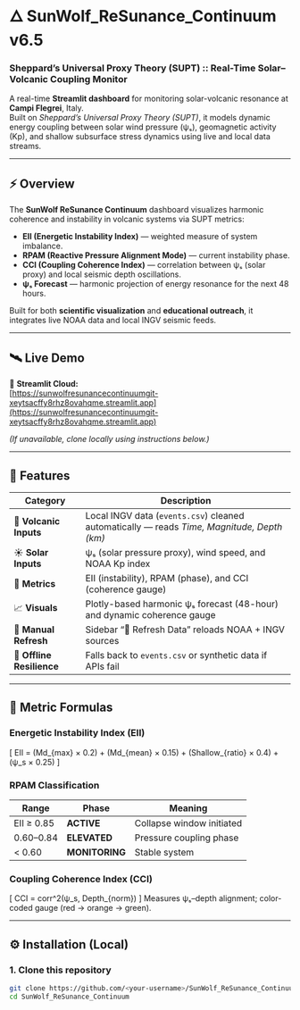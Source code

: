 # 🜂 SunWolf_ReSunance_Continuum v6.5  
### Sheppard’s Universal Proxy Theory (SUPT) :: Real-Time Solar–Volcanic Coupling Monitor  

A real-time **Streamlit dashboard** for monitoring solar-volcanic resonance at **Campi Flegrei**, Italy.  
Built on *Sheppard’s Universal Proxy Theory (SUPT)*, it models dynamic energy coupling between solar wind pressure (ψₛ), geomagnetic activity (Kp), and shallow subsurface stress dynamics using live and local data streams.

---

## ⚡️ Overview

The **SunWolf ReSunance Continuum** dashboard visualizes harmonic coherence and instability in volcanic systems via SUPT metrics:

- **EII (Energetic Instability Index)** — weighted measure of system imbalance.
- **RPAM (Reactive Pressure Alignment Mode)** — current instability phase.
- **CCI (Coupling Coherence Index)** — correlation between ψₛ (solar proxy) and local seismic depth oscillations.
- **ψₛ Forecast** — harmonic projection of energy resonance for the next 48 hours.

Built for both **scientific visualization** and **educational outreach**, it integrates live NOAA data and local INGV seismic feeds.

---

## 🛰 Live Demo  
🔗 **Streamlit Cloud:**  
[https://sunwolfresunancecontinuumgit-xeytsacffy8rhz8ovahqme.streamlit.app](https://sunwolfresunancecontinuumgit-xeytsacffy8rhz8ovahqme.streamlit.app)

*(If unavailable, clone locally using instructions below.)*

---

## 🧠 Features

| Category | Description |
|-----------|-------------|
| 🌋 **Volcanic Inputs** | Local INGV data (`events.csv`) cleaned automatically — reads *Time, Magnitude, Depth (km)* |
| ☀️ **Solar Inputs** | ψₛ (solar pressure proxy), wind speed, and NOAA Kp index |
| 🧮 **Metrics** | EII (instability), RPAM (phase), and CCI (coherence gauge) |
| 📈 **Visuals** | Plotly-based harmonic ψₛ forecast (48-hour) and dynamic coherence gauge |
| 🔁 **Manual Refresh** | Sidebar “🔁 Refresh Data” reloads NOAA + INGV sources |
| 🧩 **Offline Resilience** | Falls back to `events.csv` or synthetic data if APIs fail |

---

## 🧪 Metric Formulas

### Energetic Instability Index (EII)
\[
EII = (Md_{max} × 0.2) + (Md_{mean} × 0.15) + (Shallow_{ratio} × 0.4) + (ψ_s × 0.25)
\]

### RPAM Classification
| Range | Phase | Meaning |
|--------|--------|----------|
| EII ≥ 0.85 | **ACTIVE** | Collapse window initiated |
| 0.60–0.84 | **ELEVATED** | Pressure coupling phase |
| < 0.60 | **MONITORING** | Stable system |

### Coupling Coherence Index (CCI)
\[
CCI = corr^2(ψ_s, Depth_{norm})
\]
Measures ψₛ–depth alignment; color-coded gauge (red → orange → green).

---

## ⚙️ Installation (Local)

### 1. Clone this repository
```bash
git clone https://github.com/<your-username>/SunWolf_ReSunance_Continuum.git
cd SunWolf_ReSunance_Continuum

